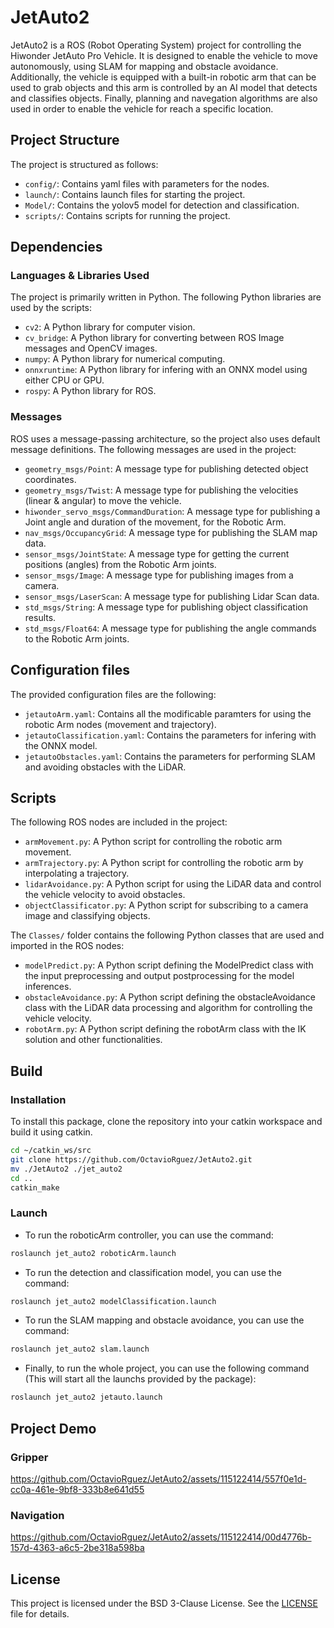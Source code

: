 # JetAuto2

JetAuto2 is a ROS (Robot Operating System) project for controlling the Hiwonder JetAuto Pro Vehicle. It is designed to enable the vehicle to move autonomously, using SLAM for mapping and obstacle avoidance. Additionally, the vehicle is equipped with a built-in robotic arm that can be used to grab objects and this arm is controlled by an AI model that detects and classifies objects. Finally, planning and navegation algorithms are also used in order to enable the vehicle for reach a specific location.

## Project Structure

The project is structured as follows:

- `config/`: Contains yaml files with parameters for the nodes.
- `launch/`: Contains launch files for starting the project.
- `Model/`: Contains the yolov5 model for detection and classification.
- `scripts/`: Contains scripts for running the project.

## Dependencies

### Languages & Libraries Used

The project is primarily written in Python. The following Python libraries are used by the scripts:

- `cv2`: A Python library for computer vision.
- `cv_bridge`: A Python library for converting between ROS Image messages and OpenCV images.
- `numpy`: A Python library for numerical computing.
- `onnxruntime`: A Python library for infering with an ONNX model using either CPU or GPU.
- `rospy`: A Python library for ROS.

### Messages
ROS uses a message-passing architecture, so the project also uses default message definitions.
The following messages are used in the project:

- `geometry_msgs/Point`: A message type for publishing detected object coordinates.
- `geometry_msgs/Twist`: A message type for publishing the velocities (linear & angular) to move the vehicle.
- `hiwonder_servo_msgs/CommandDuration`: A message type for publishing a Joint angle and duration of the movement, for the Robotic Arm.
- `nav_msgs/OccupancyGrid`: A message type for publishing the SLAM map data.
- `sensor_msgs/JointState`: A message type for getting the current positions (angles) from the Robotic Arm joints.
- `sensor_msgs/Image`: A message type for publishing images from a camera.
- `sensor_msgs/LaserScan`: A message type for publishing Lidar Scan data.
- `std_msgs/String`: A message type for publishing object classification results.
- `std_msgs/Float64`: A message type for publishing the angle commands to the Robotic Arm joints.

## Configuration files

The provided configuration files are the following:

- `jetautoArm.yaml`: Contains all the modificable paramters for using the robotic Arm nodes (movement and trajectory).
- `jetautoClassification.yaml`: Contains the parameters for infering with the ONNX model.
- `jetautoObstacles.yaml`: Contains the parameters for performing SLAM and avoiding obstacles with the LiDAR.

## Scripts

The following ROS nodes are included in the project:

- `armMovement.py`: A Python script for controlling the robotic arm movement.
- `armTrajectory.py`: A Python script for controlling the robotic arm by interpolating a trajectory.
- `lidarAvoidance.py`: A Python script for using the LiDAR data and control the vehicle velocity to avoid obstacles.
- `objectClassificator.py`: A Python script for subscribing to a camera image and classifying objects.

The `Classes/` folder contains the following Python classes that are used and imported in the ROS nodes:
- `modelPredict.py`: A Python script defining the ModelPredict class with the input preprocessing and output postprocessing for the model inferences.
- `obstacleAvoidance.py`: A Python script defining the obstacleAvoidance class with the LiDAR data processing and algorithm for controlling the vehicle velocity.
- `robotArm.py`: A Python script defining the robotArm class with the IK solution and other functionalities.

## Build

### Installation

To install this package, clone the repository into your catkin workspace and build it using catkin.
```bash
cd ~/catkin_ws/src
git clone https://github.com/OctavioRguez/JetAuto2.git
mv ./JetAuto2 ./jet_auto2
cd ..
catkin_make
```

### Launch

- To run the roboticArm controller, you can use the command:  
```bash
roslaunch jet_auto2 roboticArm.launch
```

- To run the detection and classification model, you can use the command:     
```bash
roslaunch jet_auto2 modelClassification.launch
```

- To run the SLAM mapping and obstacle avoidance, you can use the command:     
```bash
roslaunch jet_auto2 slam.launch
```

- Finally, to run the whole project, you can use the following command (This will start all the launchs provided by the package):     
```bash
roslaunch jet_auto2 jetauto.launch
```

## Project Demo

### Gripper
https://github.com/OctavioRguez/JetAuto2/assets/115122414/557f0e1d-cc0a-461e-9bf8-333b8e641d55

### Navigation
https://github.com/OctavioRguez/JetAuto2/assets/115122414/00d4776b-157d-4363-a6c5-2be318a598ba

## License

This project is licensed under the BSD 3-Clause License. See the [LICENSE](LICENSE) file for details.
